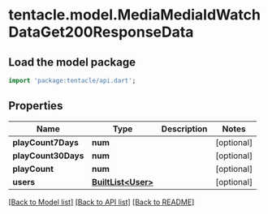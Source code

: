 # tentacle.model.MediaMediaIdWatchDataGet200ResponseData

## Load the model package
```dart
import 'package:tentacle/api.dart';
```

## Properties
Name | Type | Description | Notes
------------ | ------------- | ------------- | -------------
**playCount7Days** | **num** |  | [optional] 
**playCount30Days** | **num** |  | [optional] 
**playCount** | **num** |  | [optional] 
**users** | [**BuiltList&lt;User&gt;**](User.md) |  | [optional] 

[[Back to Model list]](../README.md#documentation-for-models) [[Back to API list]](../README.md#documentation-for-api-endpoints) [[Back to README]](../README.md)


